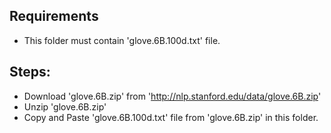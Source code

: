 ## Requirements
  - This folder must contain 'glove.6B.100d.txt' file.
  
## Steps:
  - Download 'glove.6B.zip' from 'http://nlp.stanford.edu/data/glove.6B.zip'
  - Unzip 'glove.6B.zip'
  - Copy and Paste 'glove.6B.100d.txt' file from 'glove.6B.zip' in this folder.
